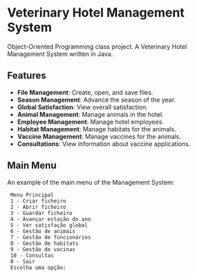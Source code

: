 # Veterinary Hotel Management System
Object-Oriented Programming class project. A Veterinary Hotel Management System written in Java.

## Features

- **File Management**: Create, open, and save files.
- **Season Management**: Advance the season of the year.
- **Global Satisfaction**: View overall satisfaction.
- **Animal Management**: Manage animals in the hotel.
- **Employee Management**: Manage hotel employees.
- **Habitat Management**: Manage habitats for the animals.
- **Vaccine Management**: Manage vaccines for the animals.
- **Consultations**: View information about vaccine applications.

## Main Menu

An example of the main menu of the Management System:
   ```
    Menu Principal
    1 - Criar ficheiro
    2 - Abrir ficheiro
    3 - Guardar ficheiro
    4 - Avançar estação do ano
    5 - Ver satisfação global
    6 - Gestão de animais
    7 - Gestão de funcionários
    8 - Gestão de habitats
    9 - Gestão de vacinas
    10 - Consultas
    0 - Sair
    Escolha uma opção: 
   ```
